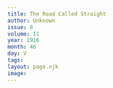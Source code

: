 ```yaml
---
title: The Road Called Straight
author: Unknown
issue: 8
volume: 11
year: 1916
month: 46
day: V
tags:
layout: page.njk
image:
---
```



